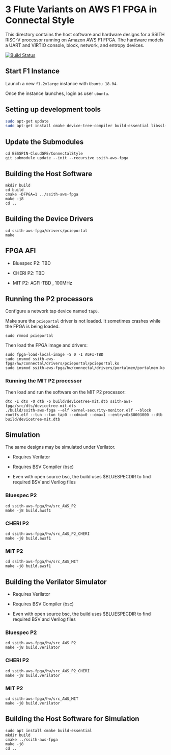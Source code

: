 # 3 Flute Variants on AWS F1 FPGA in Connectal Style

This directory contains the host software and hardware designs for a
SSITH RISC-V processor running on Amazon AWS F1 FPGA. The hardware
models a UART and VIRTIO console, block, network, and entropy devices.

[![Build Status](https://travis-ci.org/acceleratedtech/ssith-aws-fpga.svg?branch=master)](https://travis-ci.org/acceleratedtech/ssith-aws-fpga)

## Start F1 Instance

Launch a new `f1.2xlarge` instance with `Ubuntu 18.04`.

Once the instance launches, login as user `ubuntu`.

## Setting up development tools

```bash
sudo apt-get update
sudo apt-get install cmake device-tree-compiler build-essential libssl-dev libcurl4-openssl-dev libelf-dev git
```

## Update the Submodules

```
cd BESSPIN-CloudGFE/ConnectalStyle
git submodule update --init --recursive ssith-aws-fpga
```

## Building the Host Software

```
mkdir build
cd build
cmake -DFPGA=1 ../ssith-aws-fpga
make -j8
cd ..
```

## Building the Device Drivers

```
cd ssith-aws-fpga/drivers/pcieportal
make
```

## FPGA AFI

* Bluespec P2: TBD

* CHERI P2: TBD

* MIT P2: AGFI-TBD , 100MHz


## Running the P2 processors

Configure a network tap device named `tap0`.

Make sure the `pcieportal` driver is not loaded. It sometimes crashes while the FPGA is being loaded.

```
sudo rmmod pcieportal
```

Then load the FPGA image and drivers:

```
sudo fpga-load-local-image -S 0 -I AGFI-TBD
sudo insmod ssith-aws-fpga/hw/connectal/drivers/pcieportal/pcieportal.ko
sudo insmod ssith-aws-fpga/hw/connectal/drivers/portalmem/portalmem.ko
```

### Running the MIT P2 processor

Then load and run the software on the MIT P2 processor:
```
dtc -I dts -O dtb -o build/devicetree-mit.dtb ssith-aws-fpga/src/dts/devicetree-mit.dts
./build/ssith-aws-fpga --elf kernel-security-monitor.elf --block rootfs.elf --tun --tun tap0 --xdma=0 --dma=1 --entry=0x80003000 --dtb build/devicetree-mit.dtb
```

## Simulation

The same designs may be simulated under Verilator.

* Requires Verilator

* Requires BSV Compiler (bsc)

* Even with open source bsc, the build uses $BLUESPECDIR to find required BSV and Verilog files

### Bluespec P2

```
cd ssith-aws-fpga/hw/src_AWS_P2
make -j8 build.awsf1
```

### CHERI P2

```
cd ssith-aws-fpga/hw/src_AWS_P2_CHERI
make -j8 build.awsf1
```

### MIT P2

```
cd ssith-aws-fpga/hw/src_AWS_MIT
make -j8 build.awsf1
```


## Building the Verilator Simulator

* Requires Verilator

* Requires BSV Compiler (bsc)

* Even with open source bsc, the build uses $BLUESPECDIR to find required BSV and Verilog files

### Bluespec P2

```
cd ssith-aws-fpga/hw/src_AWS_P2
make -j8 build.verilator
```

### CHERI P2

```
cd ssith-aws-fpga/hw/src_AWS_P2_CHERI
make -j8 build.verilator
```

### MIT P2

```
cd ssith-aws-fpga/hw/src_AWS_MIT
make -j8 build.verilator
```

## Building the Host Software for Simulation

```
sudo apt install cmake build-essential 
mkdir build
cmake ../ssith-aws-fpga
make -j8
cd ..
```
